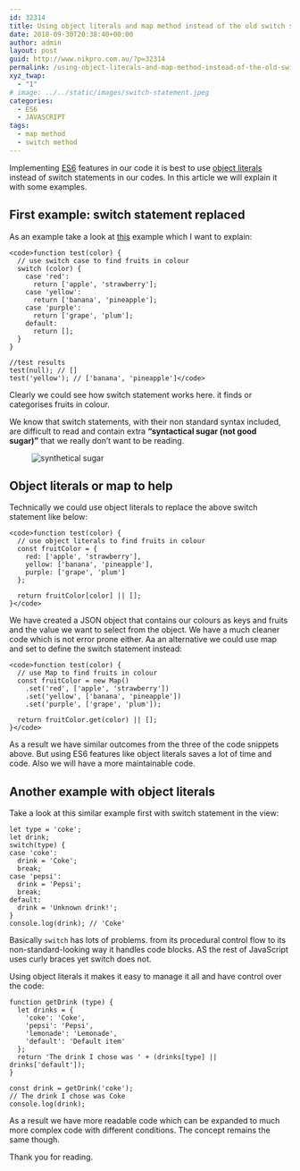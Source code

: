 ```yaml
---
id: 32314
title: Using object literals and map method instead of the old switch statement
date: 2018-09-30T20:38:40+00:00
author: admin
layout: post
guid: http://www.nikpro.com.au/?p=32314
permalink: /using-object-literals-and-map-method-instead-of-the-old-switch-statement/
xyz_twap:
  - "1"
# image: ../../static/images/switch-statement.jpeg
categories:
  - ES6
  - JAVASCRIPT
tags:
  - map method
  - switch method
---
```

Implementing [ES6](http://nikpro.com.au/category/es6) features in our code it is best to use [object literals](http://www.nikpro.com.au/template-literals-in-js6-explained/) instead of switch statements in our codes. In this article we will explain it with some examples.

## First example: switch statement replaced

As an example take a look at <a href="https://scotch.io/tutorials/5-tips-to-write-better-conditionals-in-javascript" target="_blank" rel="noopener noreferrer">this</a> example which I want to explain:


```
<code>function test(color) {
  // use switch case to find fruits in colour
  switch (color) {
    case 'red':
      return ['apple', 'strawberry'];
    case 'yellow':
      return ['banana', 'pineapple'];
    case 'purple':
      return ['grape', 'plum'];
    default:
      return [];
  }
}

//test results
test(null); // []
test('yellow'); // ['banana', 'pineapple']</code>
```


Clearly we could see how switch statement works here. it finds or categorises fruits in colour. 

We know that switch statements, with their non standard syntax included, are difficult to read and contain extra **“syntactical sugar (not good sugar)”** that we really don’t want to be reading.<figure class="wp-block-image">

<img src="http://www.nikpro.com.ausynthatical-sugar.jpeg" alt="synthetical sugar" class="wp-image-32316" srcset="http://testgatsby.localsynthatical-sugar.jpeg 1600w, http://testgatsby.localsynthatical-sugar-300x202.jpeg 300w, http://testgatsby.localsynthatical-sugar-768x516.jpeg 768w, http://testgatsby.localsynthatical-sugar-1024x688.jpeg 1024w, http://testgatsby.localsynthatical-sugar-1568x1054.jpeg 1568w" sizes="(max-width: 1600px) 100vw, 1600px" /> </figure> 

## Object literals or map to help

Technically we could use object literals to replace the above switch statement like below:


```
<code>function test(color) {
  // use object literals to find fruits in colour
  const fruitColor = {
    red: ['apple', 'strawberry'],
    yellow: ['banana', 'pineapple'],
    purple: ['grape', 'plum']
  };

  return fruitColor[color] || [];
}</code>
```


We have created a JSON object that contains our colours as keys and fruits and the value we want to select from the object. We have a much cleaner code which is not error prone either. Aa an alternative we could use map and set to define the switch statement instead:


```
<code>function test(color) {
  // use Map to find fruits in colour
  const fruitColor = new Map()
    .set('red', ['apple', 'strawberry'])
    .set('yellow', ['banana', 'pineapple'])
    .set('purple', ['grape', 'plum']);

  return fruitColor.get(color) || [];
}</code>
```


As a result we have similar outcomes from the three of the code snippets above. But using ES6 features like object literals saves a lot of time and code. Also we will have a more maintainable code. 

## Another example with object literals

Take a look at this similar example first with switch statement in the view:


```
let type = 'coke';
let drink;
switch(type) {
case 'coke':
  drink = 'Coke';
  break;
case 'pepsi':
  drink = 'Pepsi';
  break;
default:
  drink = 'Unknown drink!';
}
console.log(drink); // 'Coke'
```


Basically `switch` has lots of problems. from its procedural control flow to its non-standard-looking way it handles code blocks. AS the rest of JavaScript uses curly braces yet switch does not.

Using object literals it makes it easy to manage it all and have control over the code:


```
function getDrink (type) {
  let drinks = {
    'coke': 'Coke',
    'pepsi': 'Pepsi',
    'lemonade': 'Lemonade',
    'default': 'Default item'
  };
  return 'The drink I chose was ' + (drinks[type] || drinks['default']);
}

const drink = getDrink('coke');
// The drink I chose was Coke
console.log(drink);
```


As a result we have more readable code which can be expanded to much more complex code with different conditions. The concept remains the same though. 

Thank you for reading.
